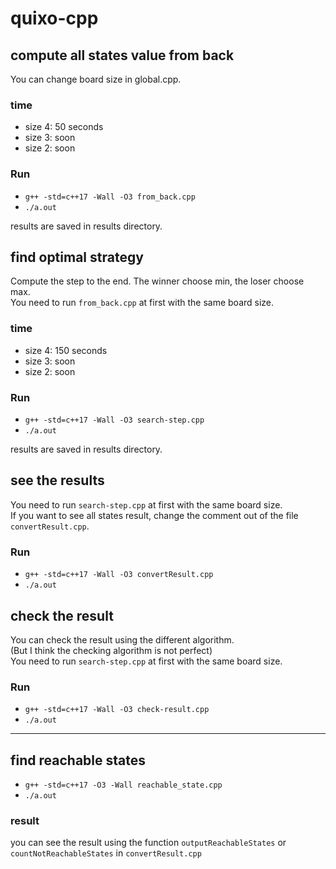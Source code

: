 # quixo-cpp

## compute all states value from back
You can change board size in global.cpp.  
### time  

- size 4: 50 seconds
- size 3: soon
- size 2: soon


### Run
- `g++ -std=c++17 -Wall -O3 from_back.cpp `
- `./a.out`

results are saved in results directory.

## find optimal strategy
Compute the step to the end. The winner choose min, the loser choose max.  
You need to run `from_back.cpp` at first with the same board size.

### time
- size 4: 150 seconds
- size 3: soon
- size 2: soon

### Run
- `g++ -std=c++17 -Wall -O3 search-step.cpp `
- `./a.out`

results are saved in results directory.

## see the results
You need to run `search-step.cpp` at first with the same board size.  
If you want to see all states result, change the comment out of the file `convertResult.cpp`.

### Run

- `g++ -std=c++17 -Wall -O3 convertResult.cpp  `
- `./a.out`

## check the result
You can check the result using the different algorithm.  
(But I think the checking algorithm is not perfect)  
You need to run `search-step.cpp` at first with the same board size.  

### Run
- `g++ -std=c++17 -Wall -O3 check-result.cpp `
- `./a.out`

<hr> 

## find reachable states

- `g++ -std=c++17 -O3 -Wall reachable_state.cpp`
- `./a.out`

### result
you can see the result using the function `outputReachableStates` or `countNotReachableStates` in `convertResult.cpp`